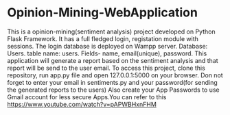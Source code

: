 # Opinion-Mining-WebApplication
This is a opinion-mining(sentiment analysis) project developed on Python Flask Framework. It has a full fledged login, registation module with sessions. The login database is deployed on Wampp server. Database: Users. table name: users. Fields- name, email(unique), password.
This application will generate a report based on the sentiment analysis and that report will be send to the user email.
To access this project, clone this repository, run app.py file and open 127.0.0.1:5000 on your browser.
Don not forget to enter your email in sentiments.py and your password(for sending the generated reports to the users)
Also create your App Passwords to use Gmail account for less secure Apps.You can refer to this https://www.youtube.com/watch?v=pAPWBHxnFHM
